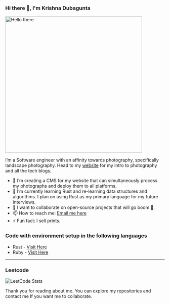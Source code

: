 ### Hi there 👋, I'm Krishna Dubagunta

<img src="https://www.krishnadubagunta.com/images/me.jpg" width="432px" alt="Hello there" />

I’m a Software engineer with an affinity towards photography, specifically landscape photography. Head to my [website](https://krishnadubagunta.com) for my intro to photography and all the tech blogs.

- 🔭 I’m creating a CMS for my website that can simultaneously process my photographs and deploy them to all platforms.
- 🌱 I’m currently learning Rust and re-learning data structures and algorithms. I plan on using Rust as my primary language for my future interviews.
- 👯 I want to collaborate on open-source projects that will go boom 🎇.
- 📫 How to reach me: [Email me here](mailto:info@krishnadubagunta.com)
-  ⚡ Fun fact: I sell prints.

### Code with environment setup in the following languages

- Rust - [Visit Here](https://github.com/krishnadubagunta/rust)
- Ruby - [Visit Here](https://github.com/krishnadubagunta/ruby)

---

### Leetcode

![LeetCode Stats](https://leetcode-stats.vercel.app/api?username=strangeranda&theme=dark)

Thank you for reading about me. You can explore my repositories and contact me If you want me to collaborate.
<!--

Here are some ideas to get you started:


- 🌱 I’m currently learning ...
- 👯 I’m looking to collaborate on ...
- 🤔 I’m looking for help with ...
- 💬 Ask me about ...
- 📫 How to reach me: ...
- 😄 Pronouns: ...
- ⚡ Fun fact: ...
-->
